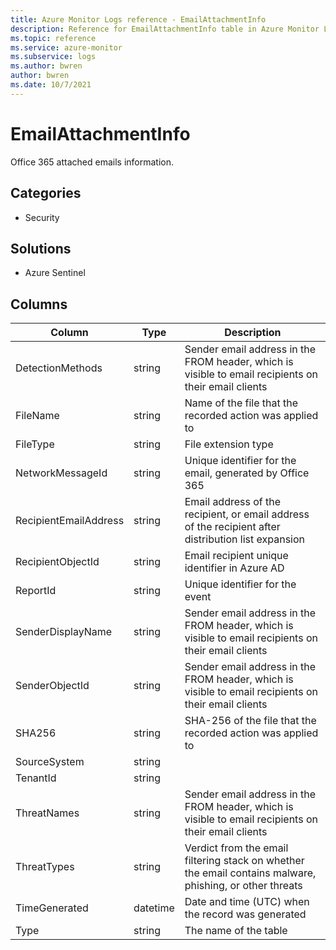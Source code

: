 ```yaml
---
title: Azure Monitor Logs reference - EmailAttachmentInfo
description: Reference for EmailAttachmentInfo table in Azure Monitor Logs.
ms.topic: reference
ms.service: azure-monitor
ms.subservice: logs
ms.author: bwren
author: bwren
ms.date: 10/7/2021
---
```


# EmailAttachmentInfo

 Office 365 attached emails information.

## Categories

- Security
## Solutions

- Azure Sentinel




## Columns

| Column | Type | Description |
| --- | --- | --- |
| DetectionMethods | string | Sender email address in the FROM header, which is visible to email recipients on their email clients |
| FileName | string | Name of the file that the recorded action was applied to |
| FileType | string | File extension type |
| NetworkMessageId | string | Unique identifier for the email, generated by Office 365 |
| RecipientEmailAddress | string | Email address of the recipient, or email address of the recipient after distribution list expansion |
| RecipientObjectId | string | Email recipient unique identifier in Azure AD |
| ReportId | string | Unique identifier for the event |
| SenderDisplayName | string | Sender email address in the FROM header, which is visible to email recipients on their email clients |
| SenderObjectId | string | Sender email address in the FROM header, which is visible to email recipients on their email clients |
| SHA256 | string | SHA-256 of the file that the recorded action was applied to |
| SourceSystem | string |  |
| TenantId | string |  |
| ThreatNames | string | Sender email address in the FROM header, which is visible to email recipients on their email clients |
| ThreatTypes | string | Verdict from the email filtering stack on whether the email contains malware, phishing, or other threats |
| TimeGenerated | datetime | Date and time (UTC) when the record was generated |
| Type | string | The name of the table |
